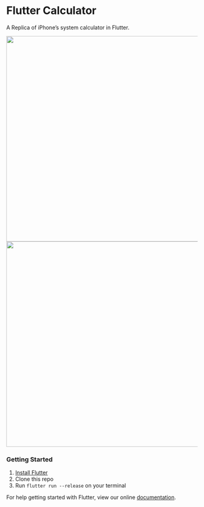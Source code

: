# Flutter Calculator

A Replica of iPhone’s system calculator in Flutter.
<div align="center">
  <img src="https://raw.githubusercontent.com/sayonetech/flutter_calculator/master/screenshots/iphone.png" height="540"/>
  <img src="https://raw.githubusercontent.com/sayonetech/flutter_calculator/master/screenshots/pixel.png" height="540"/>
 
</div>

### Getting Started
1. [Install Flutter](https://flutter.io/setup/)
2. Clone this repo
3. Run `flutter run --release` on your terminal


For help getting started with Flutter, view our online
[documentation](https://flutter.io/).
